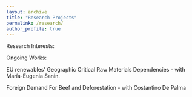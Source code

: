 ```yaml
---
layout: archive
title: "Research Projects"
permalink: /research/
author_profile: true
---
```


Research Interests:

Ongoing Works:

EU renewables' Geographic Critical Raw Materials Dependencies - with María-Eugenia Sanin.

Foreign Demand For Beef and Deforestation - with Costantino De Palma
